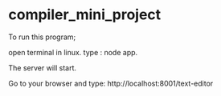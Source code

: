 # compiler_mini_project

To run this program;

open terminal in linux.
type :
node app.

The server will start.

Go to your browser and type: http://localhost:8001/text-editor
